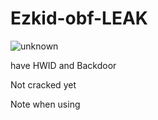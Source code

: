 # Ezkid-obf-LEAK
![unknown](https://user-images.githubusercontent.com/62286865/123551978-b4098d80-d7a6-11eb-8256-96e46b80bfe6.png)


have HWID and Backdoor



Not cracked yet


Note when using
